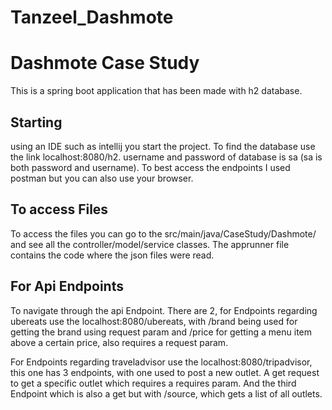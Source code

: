 # Tanzeel_Dashmote

# Dashmote Case Study

This is a spring boot application that has been made with h2 database.


## Starting
using an IDE such as intellij you start the project. 
To find the database use the link localhost:8080/h2. username and password of database is sa (sa is both password and username). To best access the endpoints I used postman but you can also use your browser. 

## To access Files
To access the files you can go to the src/main/java/CaseStudy/Dashmote/ and see all the controller/model/service classes. The apprunner file contains the code where the json files were read. 

## For Api Endpoints
To navigate through the api Endpoint. There are 2, for Endpoints regarding ubereats use the localhost:8080/ubereats, with /brand being used for getting the brand using request param and /price for getting a menu item above a certain price, also requires a request param.

For Endpoints regarding traveladvisor use the localhost:8080/tripadvisor, this one has 3 endpoints, with one used to post  a new outlet. A get request to get a specific outlet which requires a requires param. And the third Endpoint which is also a get but with /source, which gets a list of all outlets. 
